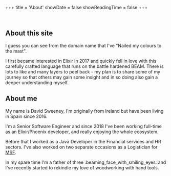 +++
title = 'About'
showDate = false
showReadingTime = false
+++

<br/>

## About this site
I guess you can see from the domain name that I've "Nailed my colours to the mast".

I first became interested in Elixir in 2017 and quickly fell in love with this carefully crafted language that runs on the battle hardened BEAM. There is lots to like and many layers to peel back - my plan is to share some of my journey so that others may gain some insight and in so doing also gain a deeper understanding myself.

## About me
My name is David Sweeney, I'm originally from Ireland but have been living in Spain since 2016.

I'm a Senior Software Engineer and since 2018 I've been working full-time as an Elixir/Phoenix developer, and really enjoying the whole ecosystem.

Before that I worked as a Java Developer in the Financial services and HR sectors.
I've also worked on two separate occasions as a Logistician for [MSF](https://msf.org/).

In my spare time I'm a father of three :beaming_face_with_smiling_eyes: and I've recently started to rekindle my love of woodworking with hand tools.


